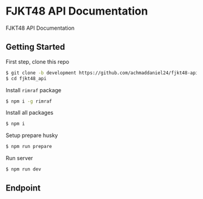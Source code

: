 # FJKT48 API Documentation

FJKT48 API Documentation

## Getting Started

First step, clone this repo

```bash
$ git clone -b development https://github.com/achmaddaniel24/fjkt48-api.git fjkt48_api
$ cd fjkt48_api
```

Install `rimraf` package

```bash
$ npm i -g rimraf
```

Install all packages

```bash
$ npm i
```

Setup prepare husky

```bash
$ npm run prepare
```

Run server

```bash
$ npm run dev
```

## Endpoint
